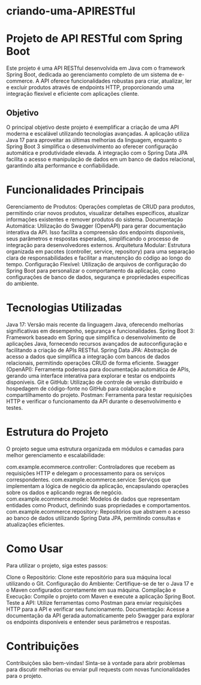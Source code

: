 # criando-uma-APIRESTful

# Projeto de API RESTful com Spring Boot
Este projeto é uma API RESTful desenvolvida em Java com o framework Spring Boot, dedicada ao gerenciamento completo de um sistema de e-commerce. A API oferece funcionalidades robustas para criar, atualizar, ler e excluir produtos através de endpoints HTTP, proporcionando uma integração flexível e eficiente com aplicações cliente.

##  Objetivo
O principal objetivo deste projeto é exemplificar a criação de uma API moderna e escalável utilizando tecnologias avançadas. A aplicação utiliza Java 17 para aproveitar as últimas melhorias da linguagem, enquanto o Spring Boot 3 simplifica o desenvolvimento ao oferecer configuração automática e produtividade elevada. A integração com o Spring Data JPA facilita o acesso e manipulação de dados em um banco de dados relacional, garantindo alta performance e confiabilidade.

# Funcionalidades Principais
Gerenciamento de Produtos: Operações completas de CRUD para produtos, permitindo criar novos produtos, visualizar detalhes específicos, atualizar informações existentes e remover produtos do sistema.
Documentação Automática: Utilização do Swagger (OpenAPI) para gerar documentação interativa da API. Isso facilita a compreensão dos endpoints disponíveis, seus parâmetros e respostas esperadas, simplificando o processo de integração para desenvolvedores externos.
Arquitetura Modular: Estrutura organizada em pacotes (controller, service, repository) para uma separação clara de responsabilidades e facilitar a manutenção do código ao longo do tempo.
Configuração Flexível: Utilização de arquivos de configuração do Spring Boot para personalizar o comportamento da aplicação, como configurações de banco de dados, segurança e propriedades específicas do ambiente.

# Tecnologias Utilizadas
Java 17: Versão mais recente da linguagem Java, oferecendo melhorias significativas em desempenho, segurança e funcionalidades.
Spring Boot 3: Framework baseado em Spring que simplifica o desenvolvimento de aplicações Java, fornecendo recursos avançados de autoconfiguração e facilitando a criação de APIs RESTful.
Spring Data JPA: Abstração de acesso a dados que simplifica a integração com bancos de dados relacionais, permitindo operações CRUD de forma eficiente.
Swagger (OpenAPI): Ferramenta poderosa para documentação automática de APIs, gerando uma interface interativa para explorar e testar os endpoints disponíveis.
Git e GitHub: Utilização de controle de versão distribuído e hospedagem de código-fonte no GitHub para colaboração e compartilhamento do projeto.
Postman: Ferramenta para testar requisições HTTP e verificar o funcionamento da API durante o desenvolvimento e testes.

# Estrutura do Projeto
O projeto segue uma estrutura organizada em módulos e camadas para melhor gerenciamento e escalabilidade:

com.example.ecommerce.controller: Controladores que recebem as requisições HTTP e delegam o processamento para os serviços correspondentes.
com.example.ecommerce.service: Serviços que implementam a lógica de negócio da aplicação, encapsulando operações sobre os dados e aplicando regras de negócio.
com.example.ecommerce.model: Modelos de dados que representam entidades como Product, definindo suas propriedades e comportamentos.
com.example.ecommerce.repository: Repositórios que abstraem o acesso ao banco de dados utilizando Spring Data JPA, permitindo consultas e atualizações eficientes.

# Como Usar
Para utilizar o projeto, siga estes passos:

Clone o Repositório: Clone este repositório para sua máquina local utilizando o Git.
Configuração do Ambiente: Certifique-se de ter o Java 17 e o Maven configurados corretamente em sua máquina.
Compilação e Execução: Compile o projeto com Maven e execute a aplicação Spring Boot.
Teste a API: Utilize ferramentas como Postman para enviar requisições HTTP para a API e verificar seu funcionamento.
Documentação: Acesse a documentação da API gerada automaticamente pelo Swagger para explorar os endpoints disponíveis e entender seus parâmetros e respostas.

# Contribuições
Contribuições são bem-vindas! Sinta-se à vontade para abrir problemas para discutir melhorias ou enviar pull requests com novas funcionalidades para o projeto.

